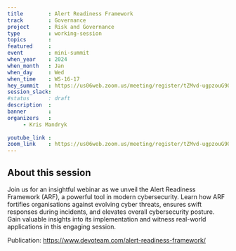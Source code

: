 ```yaml
---
title        : Alert Readiness Framework
track        : Governance
project      : Risk and Governance
type         : working-session
topics       :
featured     :
event        : mini-summit
when_year    : 2024
when_month   : Jan
when_day     : Wed
when_time    : WS-16-17
hey_summit   : https://us06web.zoom.us/meeting/register/tZMvd-ugpzouG9QzjNsS14cdsGN0QbwCsPff
session_slack:
#status      : draft
description  :
banner       : 
organizers   :
     - Kris Mandryk
     
youtube_link : 
zoom_link    : https://us06web.zoom.us/meeting/register/tZMvd-ugpzouG9QzjNsS14cdsGN0QbwCsPff
---
```


## About this session
Join us for an insightful webinar as we unveil the Alert Readiness Framework (ARF), a powerful tool in modern cybersecurity. Learn how ARF fortifies organisations against evolving cyber threats, ensures swift responses during incidents, and elevates overall cybersecurity posture. Gain valuable insights into its implementation and witness real-world applications in this engaging session.

Publication:
https://www.devoteam.com/alert-readiness-framework/

